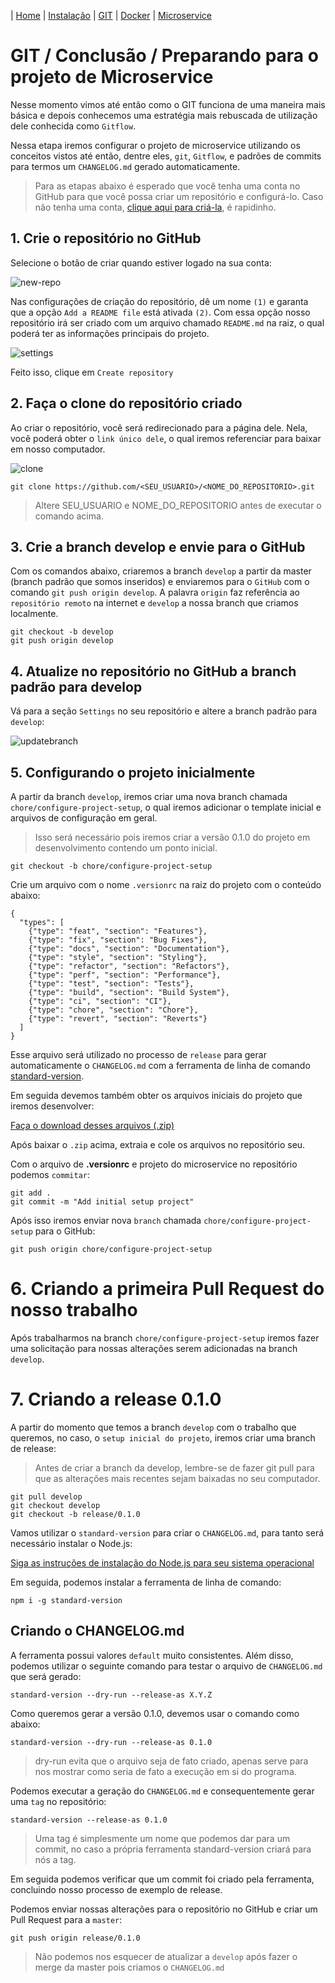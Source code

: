 | [Home](/handson_microservice) | [Instalação](/handson_microservice/instalacao) | [GIT](/handson_microservice/git) | [Docker](/handson_microservice/docker) | [Microservice](/handson_microservice/microservice)

# GIT / Conclusão / Preparando para o projeto de Microservice

Nesse momento vimos até então como o GIT funciona de uma maneira mais básica e depois conhecemos uma estratégia mais rebuscada de utilização dele conhecida como `Gitflow`.

Nessa etapa iremos configurar o projeto de microservice utilizando os conceitos vistos até então, dentre eles, `git`, `Gitflow`, e padrões de commits para termos um `CHANGELOG.md` gerado automaticamente.

> Para as etapas abaixo é esperado que você tenha uma conta no GitHub para que você possa criar um repositório e configurá-lo. Caso não tenha uma conta, [clique aqui para criá-la](https://github.com/join?ref_cta=Sign+up&ref_loc=header+logged+out&ref_page=%2F&source=header-home), é rapidinho.

## 1. Crie o repositório no GitHub

Selecione o botão de criar quando estiver logado na sua conta:

![new-repo](https://user-images.githubusercontent.com/18057391/92059895-cf636200-ed68-11ea-9aa2-eacfdb8d38ed.png)

Nas configurações de criação do repositório, dê um nome `(1)` e garanta que a opção `Add a README file` está ativada `(2)`. Com essa opção nosso repositório irá ser criado com um arquivo chamado `README.md` na raiz, o qual poderá ter as informações principais do projeto.

![settings](https://user-images.githubusercontent.com/18057391/92060017-194c4800-ed69-11ea-87f0-e414047a69c1.png)

Feito isso, clique em `Create repository`

## 2. Faça o clone do repositório criado 

Ao criar o repositório, você será redirecionado para a página dele. Nela, você poderá obter o `link único dele`, o qual iremos referenciar para baixar em nosso computador.

![clone](https://user-images.githubusercontent.com/18057391/92060216-8cee5500-ed69-11ea-8e0f-64d6e5ca36aa.png)

```
git clone https://github.com/<SEU_USUARIO>/<NOME_DO_REPOSITORIO>.git
```

> Altere SEU_USUARIO e NOME_DO_REPOSITORIO antes de executar o comando acima.

## 3. Crie a branch develop e envie para o GitHub

Com os comandos abaixo, criaremos a branch `develop` a partir da master (branch padrão que somos inseridos) e enviaremos para o `GitHub` com o comando `git push origin develop`. A palavra `origin` faz referência ao `repositório remoto` na internet e `develop` a nossa branch que criamos localmente.

```
git checkout -b develop
git push origin develop
```

## 4. Atualize no repositório no GitHub a branch padrão para develop

Vá para a seção `Settings` no seu repositório e altere a branch padrão para `develop`:

![updatebranch](https://user-images.githubusercontent.com/18057391/92060532-6bda3400-ed6a-11ea-84e4-a95e15d3198b.png)

## 5. Configurando o projeto inicialmente

A partir da branch `develop`, iremos criar uma nova branch chamada `chore/configure-project-setup`, o qual iremos adicionar o template inicial e arquivos de configuração em geral.

> Isso será necessário pois iremos criar a versão 0.1.0 do projeto em desenvolvimento contendo um ponto inicial. 

```
git checkout -b chore/configure-project-setup
```

Crie um arquivo com o nome `.versionrc` na raiz do projeto com o conteúdo abaixo:

```
{
  "types": [
    {"type": "feat", "section": "Features"},
    {"type": "fix", "section": "Bug Fixes"},
    {"type": "docs", "section": "Documentation"},
    {"type": "style", "section": "Styling"},
    {"type": "refactor", "section": "Refactors"},
    {"type": "perf", "section": "Performance"},
    {"type": "test", "section": "Tests"},
    {"type": "build", "section": "Build System"},
    {"type": "ci", "section": "CI"},
    {"type": "chore", "section": "Chore"},
    {"type": "revert", "section": "Reverts"}
  ]
}
```

Esse arquivo será utilizado no processo de `release` para gerar automaticamente o `CHANGELOG.md` com a ferramenta de linha de comando [standard-version](https://github.com/conventional-changelog/standard-version).

Em seguida devemos também obter os arquivos iniciais do projeto que iremos desenvolver:

[Faça o download desses arquivos (.zip)](/microservice-setup.zip)

Após baixar o `.zip` acima, extraia e cole os arquivos no repositório seu.

Com o arquivo de **.versionrc** e projeto do microservice no repositório podemos `commitar`:

```
git add .
git commit -m "Add initial setup project"
```

Após isso iremos enviar nova `branch` chamada `chore/configure-project-setup` para o GitHub:

```
git push origin chore/configure-project-setup
```

# 6. Criando a primeira Pull Request do nosso trabalho

Após trabalharmos na branch `chore/configure-project-setup` iremos fazer uma solicitação para nossas alterações serem adicionadas na branch `develop`.

# 7. Criando a release 0.1.0

A partir do momento que temos a branch `develop` com o trabalho que queremos, no caso, o `setup inicial do projeto`, iremos criar uma branch de release:

> Antes de criar a branch da develop, lembre-se de fazer git pull para que as alterações mais recentes sejam baixadas no seu computador.

```
git pull develop
git checkout develop
git checkout -b release/0.1.0
```

Vamos utilizar o `standard-version` para criar o `CHANGELOG.md`, para tanto será necessário instalar o Node.js:

[Siga as instruções de instalação do Node.js para seu sistema operacional](https://nodejs.org/en/download/)

Em seguida, podemos instalar a ferramenta de linha de comando:

```
npm i -g standard-version
```

## Criando o CHANGELOG.md

A ferramenta possui valores `default` muito consistentes. Além disso, podemos utilizar o seguinte comando para testar o arquivo de `CHANGELOG.md` que será gerado:

```
standard-version --dry-run --release-as X.Y.Z
```

Como queremos gerar a versão 0.1.0, devemos usar o comando como abaixo:

```
standard-version --dry-run --release-as 0.1.0
```

> dry-run evita que o arquivo seja de fato criado, apenas serve para nos mostrar como seria de fato a execução em si do programa.

Podemos executar a geração do `CHANGELOG.md` e consequentemente gerar uma `tag` no repositório:

```
standard-version --release-as 0.1.0
```

> Uma tag é simplesmente um nome que podemos dar para um commit, no caso a própria ferramenta standard-version criará para nós a tag.

Em seguida podemos verificar que um commit foi criado pela ferramenta, concluindo nosso processo de exemplo de release.

Podemos enviar nossas alterações para o repositório no GitHub e criar um Pull Request para a `master`:

```
git push origin release/0.1.0
```

> Não podemos nos esquecer de atualizar a `develop` após fazer o merge da master pois criamos o `CHANGELOG.md` 